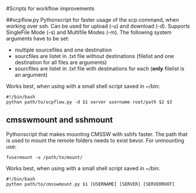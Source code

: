 #Scripts for workflow improvements

##scpflow.py
Pythonscript for faster usage of the scp command, when working over ssh. Can be used for upload (-u) and download (-d). Supports SingleFile Mode (-s) and Multifile Modes (-m).
The following system arguments have to be set:
- multiple sourcefiles and one destination
- sourcfiles are listet in .txt file without destinations (filelist and one destination for all files are arguments)
- sourcfiles are listet in .txt file with destinations for each (**only** filelist is an argument)

Works best, when using with a small shell script saved in ~/bin:

    #!/bin/bash
    python path/to/scpflow.py -d $1 server username root/path $2 $3

## cmsswmount and sshmount
Pythonscript that makes mounting CMSSW with sshfs faster. The path that is used to mount the remote folders needs to
exist bevor. For unmounting use:

    fusermount -u /path/to/mount/

Works best, when using with a small shell script saved in ~/bin:

    #!/bin/bash
    python path/to/cmsswmount.py $1 [USERNAME] [SERVER] [SERVERROOT]
